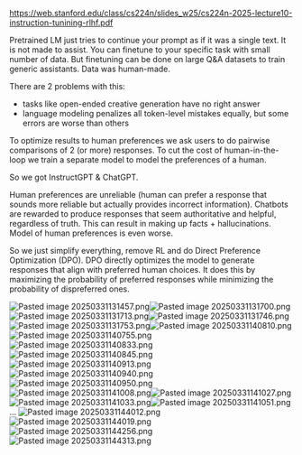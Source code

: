 https://web.stanford.edu/class/cs224n/slides_w25/cs224n-2025-lecture10-instruction-tunining-rlhf.pdf

Pretrained LM just tries to continue your prompt as if it was a single text. It is not made to assist. You can finetune to your specific task with small number of data. But finetuning can be done on large Q&A datasets to train generic assistants. Data was human-made. 

There are 2 problems with this:
- tasks like open-ended creative generation have no right answer
- language modeling penalizes all token-level mistakes equally, but some errors are worse than others

To optimize results to human preferences we ask users to do pairwise comparisons of 2 (or more) responses. To cut the cost of human-in-the-loop we train a separate model to model the preferences of a human.

So we got InstructGPT & ChatGPT.

Human preferences are unreliable (human can prefer a response that sounds more reliable but actually provides incorrect information). Chatbots are rewarded to produce responses that seem authoritative and helpful, regardless of truth. This can result in making up facts + hallucinations.
Model of human preferences is even worse.

So we just simplify everything, remove RL and do Direct Preference Optimization (DPO).
DPO directly optimizes the model to generate responses that align with preferred human choices. It does this by maximizing the probability of preferred responses while minimizing the probability of dispreferred ones.

![Pasted image 20250331131457.png](../../../attachments/fd6c874dcbe4afff5d3f1ab0c9b11593.png)![Pasted image 20250331131700.png](../../../attachments/91fc93362553b415d650cbea18f73f80.png)![Pasted image 20250331131713.png](../../../attachments/0b1a026cc930ce551d6c75cb7f36d6ee.png)![Pasted image 20250331131746.png](../../../attachments/155fa303f1e27cca229e116a39c8bcca.png)![Pasted image 20250331131753.png](../../../attachments/558f28ed2cc760f5394aceeacdf2d0fb.png)![Pasted image 20250331140810.png](../../../attachments/3470df47bc2d067eabb3d1212e66dd77.png)![Pasted image 20250331140755.png](../../../attachments/cc10df22a8d69ff9b0d6e8e8619012c4.png)![Pasted image 20250331140833.png](../../../attachments/e019117bea74f8de7c162ad27e0b6ec6.png)![Pasted image 20250331140845.png](../../../attachments/524cfdff794ca035557991225aabd2b5.png)![Pasted image 20250331140913.png](../../../attachments/16a0f58dfd31a7a194171cef025398d3.png)![Pasted image 20250331140940.png](../../../attachments/f06c1323999cacd48c0cd3d6fcc846ef.png)![Pasted image 20250331140950.png](../../../attachments/e16e1db061d062ff25c3478ff5f3f95e.png)![Pasted image 20250331141008.png](../../../attachments/83a68909dc0c59c33f446a4f4d4bac9e.png)![Pasted image 20250331141027.png](../../../attachments/9e459063f504b60a16d9e7a600e54e5e.png)![Pasted image 20250331141033.png](../../../attachments/2345637e830a0d20cd1fae7d9dd708b9.png)![Pasted image 20250331141051.png](../../../attachments/acf6876c0341cc157e59f7e78b7902f6.png)
...
![Pasted image 20250331144012.png](../../../attachments/8f41186c1c0fbade59fdd80cf66200b0.png)![Pasted image 20250331144019.png](../../../attachments/334bbde292a8768fe81d70e7a574f105.png)![Pasted image 20250331144256.png](../../../attachments/a9916e99489e96ae3d1bfb9dd130e630.png)![Pasted image 20250331144313.png](../../../attachments/eba88cde63b8fef1cef24bcb86cd3fcd.png)